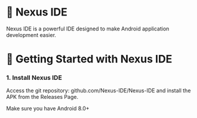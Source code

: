 # 🌟 Nexus IDE
Nexus IDE is a powerful IDE designed to make Android application development easier.
# 🚀 Getting Started with Nexus IDE
### 1. Install Nexus IDE
Access the git repository: github.com/Nexus-IDE/Nexus-IDE and install the APK from the Releases Page.

Make sure you have Android 8.0+
